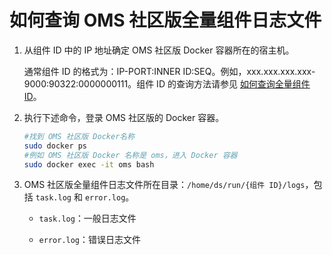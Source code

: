 # 如何查询 OMS 社区版全量组件日志文件

1. 从组件 ID 中的 IP 地址确定 OMS 社区版 Docker 容器所在的宿主机。

   通常组件 ID 的格式为：IP-PORT:INNER ID:SEQ。例如，xxx.xxx.xxx.xxx-9000:90322:0000000111。组件 ID 的查询方法请参见 [如何查询全量组件 ID](../400.full-migration/100.how-to-find-full-task-id.md)。

2. 执行下述命令，登录 OMS 社区版的 Docker 容器。

   ```bash
   #找到 OMS 社区版 Docker名称
   sudo docker ps
   #例如 OMS 社区版 Docker 名称是 oms，进入 Docker 容器
   sudo docker exec -it oms bash
   ```

3. OMS 社区版全量组件日志文件所在目录：`/home/ds/run/{组件 ID}/logs`，包括 `task.log` 和 `error.log`。

    * `task.log`：一般日志文件

    * `error.log`：错误日志文件
